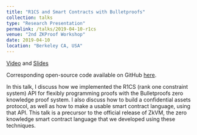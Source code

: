 ```yaml
---
title: "R1CS and Smart Contracts with Bulletproofs"
collection: talks
type: "Research Presentation"
permalink: /talks/2019-04-10-r1cs
venue: "2nd ZKProof Workshop"
date: 2019-04-10
location: "Berkeley CA, USA"
---
```


[Video](https://www.youtube.com/watch?v=V_IphW7_1Jw&feature=youtu.be) and [Slides](https://speakerdeck.com/cathieyun/r1cs-and-smart-contracts-with-bulletproofs)

Corresponding open-source code available on GitHub [here](https://github.com/dalek-cryptography/bulletproofs). 

In this talk, I discuss how we implemented the R1CS (rank one constraint system) API for flexibly programming proofs with the Bulletproofs zero knowledge proof system. I also discuss how to build a confidential assets protocol, as well as how to make a usable smart contract language, using that API. This talk is a precursor to the official release of ZkVM, the zero knowledge smart contract language that we developed using these techniques.